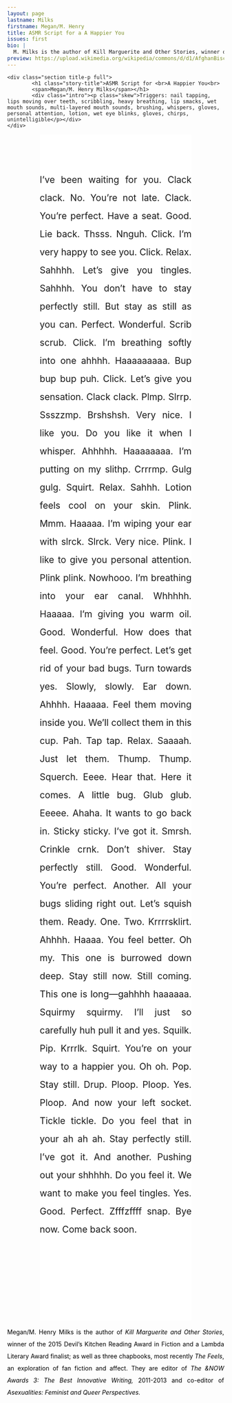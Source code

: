 ```yaml
---
layout: page
lastname: Milks
firstname: Megan/M. Henry
title: ASMR Script for a A Happier You
issues: first
bio: |
  M. Milks is the author of Kill Marguerite and Other Stories, winner of the 2015 Devil’s Kitchen Reading Award in Fiction and a Lambda Literary Award finalist; as well as three chapbooks, most recently The Feels, an exploration of fan fiction and affect. They are editor of The &NOW Awards 3: The Best Innovative Writing, 2011-2013 and co-editor of Asexualities: Feminist and Queer Perspectives.
preview: https://upload.wikimedia.org/wikipedia/commons/d/d1/AfghanBiscuit.jpg
---
```



<style>



.intro {
	color: #ffffff;
	font-style: italic;
	width: 80%;
	margin: 0 auto;
	position: relative;
    top: 20%;
}

.story-title {
	width: 80%;
    margin: 0 auto;
    position: relative;
    top: 10%;
}

p {
  line-height: 2em;
  text-align: justify;
  transform: rotate(0);
  transition: transform 8s 0.2s cubic-bezier(0,.87,.16,1);
  padding-bottom: 5em;
}
p.skew span {
  display: block;
  font-style: italic;
  transform: rotate(0deg);
  transition: transform 8s 0.2s cubic-bezier(0,.87,.16,1);
}
.loaded p.skew {
  transform: rotate(-10deg);
}
.loaded p.skew span {
  transform: rotate(-10deg);
}

.bio {
	color: #000000!important;
	}

.story {
	width: 90%;
	margin: 0 auto;
	font-size: 1.5em;
	padding: 3em 0;
	background: #ffffff;
}

@media screen and (min-width: 800px) {
.intro {
	
	
	font-size: 1.3em;
	}

.story {
	width: 70%;
}

}
</style>

<div class="story-wrapper">

	<div class="section title-p full">
			<h1 class="story-title">ASMR Script for <br>A Happier You<br>
			<span>Megan/M. Henry Milks</span></h1>
			<div class="intro"><p class="skew">Triggers: nail tapping, lips moving over teeth, scribbling, heavy breathing, lip smacks, wet mouth sounds, multi-layered mouth sounds, brushing, whispers, gloves, personal attention, lotion, wet eye blinks, gloves, chirps, unintelligible</p></div>
	</div>

<div class="story"><p>I’ve been waiting for you. Clack clack. No. You’re not late. Clack. You’re perfect. Have a seat. Good. Lie back. Thsss. Nnguh. Click. I’m very happy to see you. Click. Relax. Sahhhh. Let’s give you tingles. Sahhhh. You don’t have to stay perfectly still. But stay as still as you can. Perfect. Wonderful. Scrib scrub. Click. I’m breathing softly into one ahhhh. Haaaaaaaaa. Bup bup bup puh. Click. Let’s give you sensation. Clack clack. Plmp. Slrrp. Ssszzmp. Brshshsh. Very nice. I like you. Do you like it when I whisper. Ahhhhh. Haaaaaaaa. I’m putting on my slithp. Crrrmp. Gulg gulg. Squirt. Relax. Sahhh. Lotion feels cool on your skin. Plink. Mmm. Haaaaa. I’m wiping your ear with slrck. Slrck. Very nice. Plink. I like to give you personal attention. Plink plink. Nowhooo. I’m breathing into your ear canal. Whhhhh. Haaaaa. I’m giving you warm oil. Good. Wonderful. How does that feel. Good. You’re perfect. Let’s get rid of your bad bugs. Turn towards yes. Slowly, slowly. Ear down. Ahhhh. Haaaaa. Feel them moving inside you. We’ll collect them in this cup. Pah. Tap tap. Relax. Saaaah. Just let them. Thump. Thump. Squerch. Eeee. Hear that. Here it comes. A little bug. Glub glub. Eeeee. Ahaha. It wants to go back in. Sticky sticky. I’ve got it. Smrsh. Crinkle crnk. Don’t shiver. Stay perfectly still. Good. Wonderful. You’re perfect. Another. All your bugs sliding right out. Let’s squish them. Ready. One. Two. Krrrrsklirt. Ahhhh. Haaaa. You feel better. Oh my. This one is burrowed down deep. Stay still now. Still coming. This one is long—gahhhh haaaaaa. Squirmy squirmy. I’ll just so carefully huh pull it and yes. Squilk. Pip. Krrrlk. Squirt. You’re on your way to a happier you. Oh oh. Pop. Stay still. Drup. Ploop. Ploop. Yes. Ploop. And now your left socket. Tickle tickle. Do you feel that in your ah ah ah. Stay perfectly still. I’ve got it. And another. Pushing out your shhhhh. Do you feel it. We want to make you feel tingles. Yes. Good. Perfect. Zfffzffff snap. Bye now. Come back soon. 
 </p>
</div>

<div class="section full green-gradient">
<p class ="bio">Megan/M. Henry Milks is the author of <i>Kill Marguerite and Other Stories</i>, winner of the 2015 Devil’s Kitchen Reading Award in Fiction and a Lambda Literary Award finalist; as well as three chapbooks, most recently <i>The Feels</i>, an exploration of fan fiction and affect. They are editor of <i>The &NOW Awards 3: The Best Innovative Writing,</i> 2011-2013 and co-editor of <i>Asexualities: Feminist and Queer Perspectives.</i></p>
</div>
</div>

<script>
  (function(i,s,o,g,r,a,m){i['GoogleAnalyticsObject']=r;i[r]=i[r]||function(){
  (i[r].q=i[r].q||[]).push(arguments)},i[r].l=1*new Date();a=s.createElement(o),
  m=s.getElementsByTagName(o)[0];a.async=1;a.src=g;m.parentNode.insertBefore(a,m)
  })(window,document,'script','https://www.google-analytics.com/analytics.js','ga');

  ga('create', 'UA-93682415-1', 'auto');
  ga('send', 'pageview');

</script>
